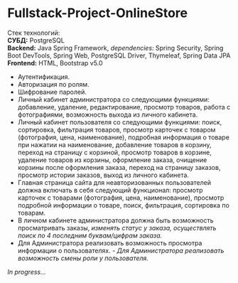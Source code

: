 # Fullstack-Project-OnlineStore

Стек технологий:<br>
<b>СУБД:</b> PostgreSQL<br>
<b>Backend:</b> Java Spring Framework, <i>dependencies:</i> Spring Security, Spring Boot DevTools, Spring Web, PostgreSQL Driver, Thymeleaf, Spring Data JPA<br>
<b>Frontend:</b> HTML, Bootstrap v5.0

- Аутентификация.
- Авторизация по ролям.
- Шифрование паролей.
- Личный кабинет администратора со следующими функциями: добавление, удаление, редактирование, просмотр товаров, работа с фотографиями, возможность выхода из личного кабинета.
- Личный кабинет пользователя со следующими функциями: поиск, сортировка, фильтрация товаров, просмотр карточек с товаром (фотография,
цена, наименование), подробная информация о товаре при нажатии на наименование, добавление товаров в корзину, переход на страницу с корзиной, просмотр товаров в корзине, удаление товаров из корзины, оформление заказа, очищение корзины после оформления заказа, переход на страницу заказов, просмотр истории заказов, выход из личного кабинета.
- Главная страница сайта для неавторизованных пользователей должна включать в себя следующий функционал: просмотр карточек с товарами (фотография, цена, наименование), просмотр подробной информации о товаре, поиск, фильтрация, сортировка по товарам.
- В личном кабинете администратора должна быть возможность просматривать заказы, <i>изменять статус у заказа, осуществлять поиск по 4 последним буквам/цифрам заказа.</i>
- Для Администратора реализовать возможность просмотра информации о пользователях.
<i>- Для Администратора реализовать возможность смены роли у пользователя.</i>

<i>In progress...</i>
